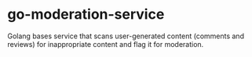 # go-moderation-service
Golang bases service that scans user-generated content (comments and reviews) for inappropriate content and flag it for moderation.
